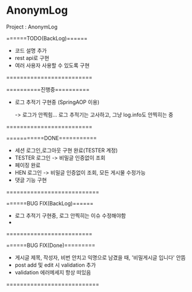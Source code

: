 # AnonymLog
Project : AnonymLog


======TODO(BackLog)======
- 코드 설명 추가
- rest api로 구현 
- 여러 사용자 사용할 수 있도록 구현 

=========================

==========진행중==========
- 로그 추적기 구현중 (SpringAOP 이용)

  -> 로그가 안찍힘...
  로그 추적기는 고사하고, 그냥 log.info도 안찍히는 중

=========================

===========DONE===========
- 세션 로그인,로그아웃 구현 완료(TESTER 계정)
- TESTER 로그인 -> 비밀글 인증없이 조회
- 페이징 완료
- HEN 로그인 -> 비밀글 인증없이 조회, 모든 게시물 수정가능
- 댓글 기능 구현

===========================

======BUG FIX(BackLog)======
- 로그 추적기 구현중, 로그 안찍히는 이슈 수정해야함
- 
=========================

======BUG FIX(Done)=========
- 게시글 제목, 작성자, 비번 안치고 익명으로 남겼을 때, '비밀게시글 입니다' 안뜸
- post add 및 edit 시 validation 추가
- validation 에러메세지 항상 떠있음

===========================